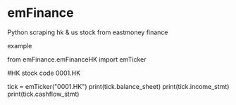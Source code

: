 # emFinance
Python scraping hk &amp; us stock from eastmoney finance



example

from emFinance.emFinanceHK import emTicker

#HK stock code 0001.HK

tick = emTicker("0001.HK")
print(tick.balance_sheet)
print(tick.income_stmt)
print(tick.cashflow_stmt)
